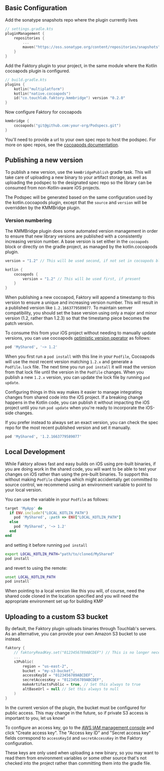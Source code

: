 ## Basic Configuration

Add the sonatype snapshots repo where the plugin currently lives

```kotlin
// settings.gradle.kts
pluginManagement {
    repositories {
        ...
        maven("https://oss.sonatype.org/content/repositories/snapshots")
    }
}
```

Add the Faktory plugin to your project, in the same module where the Kotlin cocoapods plugin is configured.

```kotlin
// build.gradle.kts
plugins {
    kotlin("multiplatform")
    kotlin("native.cocoapods")
    id("co.touchlab.faktory.kmmbridge") version "0.2.0"
}
```

Now configure Faktory for cocoapods

```kotlin
kmmbridge {
    cocoapods("git@github.com:your-org/Podspecs.git")
}
```

You'll need to provide a url to your own spec repo to host the podspec. For more on spec repos, see
the [cocoapods documentation](https://guides.cocoapods.org/making/private-cocoapods.html).

## Publishing a new version

To publish a new version, use the `kmmBridgePublish` gradle task.
This will take care of uploading a new binary to your artifact storage, as well as uploading the podspec to the designated
spec repo so the library can be consumed from non-Kotlin-aware iOS projects.

The Podspec will be generated based on the same configuration used by the kotlin.cocoapods plugin, except that
the `source` and `version` will be overridden by the KMMBridge plugin.

### Version numbering

The KMMBridge plugin does some automated version management in order to ensure that new library versions are published
with a consistently increasing version number. A base version is set either in the `cocoapods` block or directly on the
gradle project, as managed by the kotlin.cocoapods plugin.

```kotlin
version = "1.2" // This will be used second, if not set in cocoapods block

kotlin {
    cocoapods {
        version = "1.2" // This will be used first, if present
    }
}

```

When publishing a new cocoapod, Faktory will append a timestamp to this version to ensure a unique and increasing
version number. This will result in a published version like `1.2.1663779589077`. To maintain semver compatibility, you
should set the base version using only a major and minor version (1.2, rather than 1.2.3) so that the timestamp piece
becomes the patch version.

To consume this from your iOS project without needing to manually update versions, you can use
cocoapods [optimistic version operator](https://guides.cocoapods.org/using/the-podfile.html#specifying-pod-versions) as
follows:

```ruby
pod 'MyShared', '~> 1.2'
```

When you first run a `pod install` with this line in your `Podfile`, Cocoapods will use the most recent version
matching `1.2.x` and generate a `Podfile.lock` file. The next time you run `pod install` it will read the version from
that lock file until the version in the `Podfile` changes. When you publish a new `1.2.x` version, you can update the
lock file by running `pod update`.

Configuring things in this way makes it easier to manage integrating changes from shared code into the iOS project. If a
breaking change happens in the Kotlin code, you can publish it without impacting the iOS project until you
run `pod update` when you're ready to incorporate the iOS-side changes.

If you prefer instead to always set an exact version, you can check the spec repo for the most recent published version
and set it manually.

```ruby
pod 'MyShared', '1.2.1663779589077'
```

## Local Development

While Faktory allows fast and easy builds on iOS using pre-built binaries, if you are doing work in the shared code, you
will want to be able to test your changes on iOS rather than using the pre-built binaries. To support this without
making `Podfile` changes which might accidentally get committed to source control, we recommend using an environment
variable to point to your local version.

You can use the variable in your `Podfile` as follows:

```ruby
target 'MyApp' do
  if ENV.include?("LOCAL_KOTLIN_PATH")
    pod 'MyShared', :path => ENV["LOCAL_KOTLIN_PATH"]
  else
    pod 'MyShared', '~> 1.2'
  end
end
```

and setting it before running `pod install`

```sh
export LOCAL_KOTLIN_PATH="path/to/cloned/MyShared"
pod install
```

and revert to using the remote:

```sh
unset LOCAL_KOTLIN_PATH
pod install
```

When pointing to a local version like this you will, of course, need the shared code cloned in the location specified
and you will need the appropriate environment set up for building KMP

## Uploading to a custom S3 bucket

By default, the Faktory plugin uploads binaries through Touchlab's servers. As an alternative, you can provide your own
Amazon S3 bucket to use instead.

<!-- TODO clean up this configuration -->

```kotlin
faktory {
    // faktoryReadKey.set("0123456789ABCDEF") // This is no longer necessary
    ...
    s3Public(
        region = "us-east-2",
        bucket = "my-s3-bucket",
        accessKeyId = "0123456789ABCDEF",
        secretAccessKey = "0123456789ABCDEF",
        makeArtifactsPublic = true, // Set this always to true
        altBaseUrl = null // Set this always to null
    )
}
```

In the current version of the plugin, the bucket must be configured for public access. This may change in the future, so
if private S3 access is important to you, let us know! <!-- TODO contact link -->

To configure an access key, go to
the [AWS IAM management console](https://console.aws.amazon.com/iam/home#/security_credentials) and click "Create access
key". The "Access key ID" and "Secret access key" fields correspond to `accessKeyId` and `secretAccessKey` in the
Faktory configuration.

These keys are only used when uploading a new binary, so you may want to read them from environment variables or some
other source that's not checked into the project rather than committing them into the gradle file.
